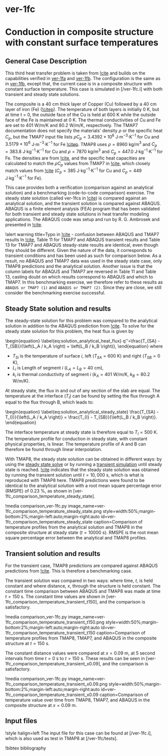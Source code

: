 # ver-1fc

# Conduction in composite structure with constant surface temperatures

## General Case Description

This third heat transfer problem is taken from [!cite](ambrosek2008verification) and builds on the capabilities verified in [ver-1fa](ver-1fa.md) and [ver-1fb](ver-1fb.md). 
The configuration is the same as in [ver-1fb](ver-1fb.md), except that, the current case is in a composite structure with constant surface temperature. This case is simulated in [/ver-1fc.i] with both transient and steady state solutions.

The composite is a 40 cm thick layer of Copper (Cu) followed by a 40 cm layer of iron (Fe) ([!citep](ambrosek2008verification)). The temperature of both layers is initially 0 K, but at time t = 0, the outside face of the Cu is held at 600 K while the outside face of the Fe is maintained at 0 K.
The thermal conductivities of Cu and Fe are set to 401 W/m/K and 80.2 W/m/K, respectively. The TMAP7 documentation does not specify the materials' density $\rho$ or the specific heat $C_p$, but the TMAP7 input file lists $\rho C_p = 3.4392 \times 10^6$ J$\cdot$m$^{-3}\cdot$K$^{-1}$ for Cu and $3.5179 \times 10^6$ J$\cdot$m$^{-3}\cdot$K$^{-1}$ for Fe [!citep](ambrosek2008verification). TMAP8 uses $\rho = 8960$ kg/m$^{3}$ and $C_p =  383.8$ J$\cdot$kg$^{-1}\cdot$K$^{-1}$ for Cu and $\rho = 7870$ kg/m$^{3}$ and $C_p = 447.0$ J$\cdot$kg$^{-1}\cdot$K$^{-1}$ for Fe. The densities are from [!cite](Haynes2015), and the specific heat capacities are calculated to match the $\rho C_p$ values from TMAP7 in [!cite](ambrosek2008verification), which closely match values from [!cite](Haynes2015) ($C_p =  385$ J$\cdot$kg$^{-1}\cdot$K$^{-1}$ for Cu and $C_p =  449$ J$\cdot$kg$^{-1}\cdot$K$^{-1}$ for Fe).

This case provides both a verification (comparison against an analytical solution) and a benchmarking (code-to-code comparison) exercise. The steady state solution (called ver-1fcs in [!cite](ambrosek2008verification)) is compared against an analytical solution, and the transient solution is compared against ABAQUS. ABAQUS is a finite element analysis (FEA) program that has been validated for both transient and steady state solutions in heat transfer modeling applications. The ABAQUS code was setup and run by R. G. Ambrosek and presented in [!cite](ambrosek2008verification).

!alert warning title=Typo in [!cite](ambrosek2008verification) - confusion between ABAQUS and TMAP7 results
In [!cite](ambrosek2008verification), Table 11 for TMAP7 and ABAQUS transient results and Table 13 for TMAP7 and ABAQUS steady-state results are identical, even though they should be different. Given the nature of the data, it corresponds to transient conditions and has been used as such for comparison below. As a result, no ABAQUS and TMAP7 data was used in the steady state case, only TMAP8 predictions and the analytical solution.
Another issue is that the column labels for ABAQUS and TMAP7 are reversed in Table 11 and Table 13, casting doubt on which results correspond to ABAQUS and which to TMAP7. In this benchmarking exercise, we therefore refer to these results as `ABAQUS or TMAP7 (1)` and `ABAQUS or TMAP7 (2)`. Since they are close, we still consider the benchmarking exercise successful.

## Steady State solution and results

The steady-state solution for this problem was compared to the analytical solution in addition to the ABAQUS prediction from [!cite](ambrosek2008verification).
To solve for the steady state solution for this problem, the heat flux is given by

\begin{equation} \label{eq:solution_analytical_heat_flux}
q''=\frac{T_{SA} - T_{SB}}{\left(L_A / k_A \right) + \left(L_B / k_B \right)},
\end{equation}
where

- $T_{Si}$ is the temperature of surface $i$, left ($T_{SA}=600$ K) and right ($T_{SB}=0$ K),
- $L_i$ is Length of segment $i$ ($L_A=L_B=40$ cm),
- $k_i$ is thermal conductivity of segment $i$ ($k_A = 401$ W/m/K, $k_B = 80.2$ W/m/K).

At steady state, the flux in and out of any section of the slab are equal. The temperature at the interface ($T_I$) can be found by setting the flux through A equal to the flux through B, which leads to:

\begin{equation} \label{eq:solution_analytical_steady_state}
\frac{T_{SA} - T_{I}}{\left(L_A / k_A \right)} = \frac{T_{I} - T_{SB}}{\left(L_B / k_B \right)}.
\end{equation}

The interface temperature at steady state is therefore equal to $T_I = 500$ K. The temperature profile for conduction in steady state, with constant physical properties, is linear. The temperature profile of A and B can therefore be found through linear interpolation.

With TMAP8, the steady state solution can be obtained in different ways: by using the [steady state solve](source/executioners/Steady.md) or by running a [transient simulation](source/executioners/Transient.md) until steady state is reached. 
[!cite](ambrosek2008verification) indicates that the steady state solution was obtained by running the transient solution until $t=10,000$ s, which is what is reproduced with TMAP8 here. 
TMAP8 predictions were found to be identical to the analytical solution with a root mean square percentage error (RMSPE) of 0.23 %, as shown in [ver-1fc_comparison_temperature_steady_state].

!media comparison_ver-1fc.py
       image_name=ver-1fc_comparison_temperature_steady_state.png
       style=width:50%;margin-bottom:2%;margin-left:auto;margin-right:auto
       id=ver-1fc_comparison_temperature_steady_state
       caption=Comparison of temperature profiles from the analytical solution and TMAP8 in the composite structure at steady state ($t = 10000$ s). RMSPE is the root mean square percentage error between the analytical and TMAP8 profiles.

## Transient solution and results

For the transient case, TMAP8 predictions are compared against ABAQUS predictions from [!cite](ambrosek2008verification). This is therefore a benchmarking case.

The transient solution was compared in two ways: where time, $t$, is held constant and where distance, $x$, through the structure is held constant. 
The constant time comparison between ABAQUS and TMAP8 was made at time $t = 150$ s. 
The constant time values are shown in [ver-1fc_comparison_temperature_transient_t150], and the comparison is satisfactory.

!media comparison_ver-1fc.py
       image_name=ver-1fc_comparison_temperature_transient_t150.png
       style=width:50%;margin-bottom:2%;margin-left:auto;margin-right:auto
       id=ver-1fc_comparison_temperature_transient_t150
       caption=Comparison of temperature profiles from TMAP8, TMAP7, and ABAQUS in the composite structure at $t = 150$ s.

The constant distance values were compared at $x = 0.09$ m, at 5 second intervals from time
$t = 0$ s to $t = 150$ s. These results can be seen in [ver-1fc_comparison_temperature_transient_x0.09], and the comparison is satisfactory.

!media comparison_ver-1fc.py
       image_name=ver-1fc_comparison_temperature_transient_x0.09.png
       style=width:50%;margin-bottom:2%;margin-left:auto;margin-right:auto
       id=ver-1fc_comparison_temperature_transient_x0.09
       caption=Comparison of temperature value over time from TMAP8, TMAP7, and ABAQUS in the composite structure at $x = 0.09$ m.

## Input files

!style halign=left
The input file for this case can be found at [/ver-1fc.i], which is also used as test in TMAP8 at [/ver-1fc/tests].

!bibtex bibliography

